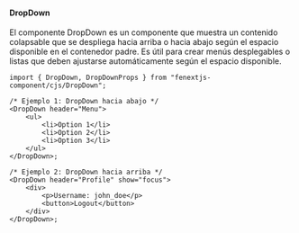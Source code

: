 #### DropDown

El componente DropDown es un componente que muestra un contenido colapsable que se despliega hacia arriba o hacia abajo según el espacio disponible en el contenedor padre. Es útil para crear menús desplegables o listas que deben ajustarse automáticamente según el espacio disponible.

```tsx
import { DropDown, DropDownProps } from "fenextjs-component/cjs/DropDown";

/* Ejemplo 1: DropDown hacia abajo */
<DropDown header="Menu">
    <ul>
        <li>Option 1</li>
        <li>Option 2</li>
        <li>Option 3</li>
    </ul>
</DropDown>;

/* Ejemplo 2: DropDown hacia arriba */
<DropDown header="Profile" show="focus">
    <div>
        <p>Username: john_doe</p>
        <button>Logout</button>
    </div>
</DropDown>;
```
